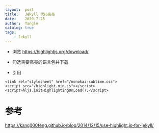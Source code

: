 ```yaml
---
layout:  post
title:   Jekyll 代码高亮
date:    2020-7-25
author:  Tangle
catalog: true
tags:
    - Jekyll
---
```


- 浏览 <https://highlightjs.org/download/>

- 勾选需要高亮的语言包并下载

- 引用

```
<link rel="stylesheet" href="/monokai-sublime.css">
<script src="/highlight.min.js"></script>
<script>hljs.initHighlightingOnLoad();</script>
```

# 参考

<https://kang000feng.github.io/blog/2014/12/15/use-highlight.js-for-jekyll/>
